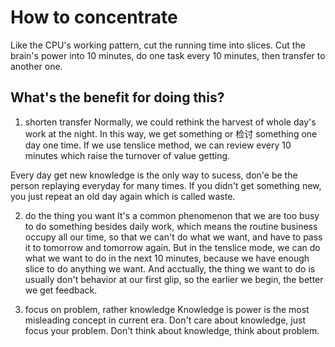 # How to concentrate

Like the CPU's working pattern, cut the running time into slices.
Cut the brain's power into 10 minutes, do one task every 10 minutes, then transfer to another one.

## What's the benefit for doing this?

1. shorten transfer
Normally, we could rethink the harvest of whole day's work at the night. In this way, we get something or 检讨 something one day one time.
If we use tenslice method, we can review every 10 minutes which raise the turnover of value getting.

Every day get new knowledge is the only way to sucess, don'e be the person replaying everyday for many times. If you didn't get something new, you just repeat an old day again which is called waste.

2. do the thing you want
It's a common phenomenon that we are too busy to do something besides daily work, which means the routine business occupy all our time, so that we can't do what we want, and have to pass it to tomorrow and tomorrow again.
But in the tenslice mode, we can do what we want to do in the next 10 minutes, because we have enough slice to do anything we want.
And acctually, the thing we want to do is usually don't behavior at our first glip, so the earlier we begin, the better we get feedback.

3. focus on problem, rather knowledge
Knowledge is power is the most misleading concept in current era.
Don't care about knowledge, just focus your problem.
Don't think about knowledge, think about problem.

 
